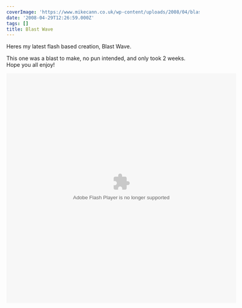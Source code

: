 ```yaml
---
coverImage: 'https://www.mikecann.co.uk/wp-content/uploads/2008/04/blastwave.png'
date: '2008-04-29T12:26:59.000Z'
tags: []
title: Blast Wave
---
```


Heres my latest flash based creation, Blast Wave.

This one was a blast to make, no pun intended, and only took 2 weeks. Hope you all enjoy!

<!-- more -->

<div><object width="600" height="600" data="https://www.mikecann.co.uk/projects/blastwave/BlastWave.swf" type="application/x-shockwave-flash"><param name="src" value="https://www.mikecann.co.uk/projects/blastwave/BlastWave.swf" /></object></div>
